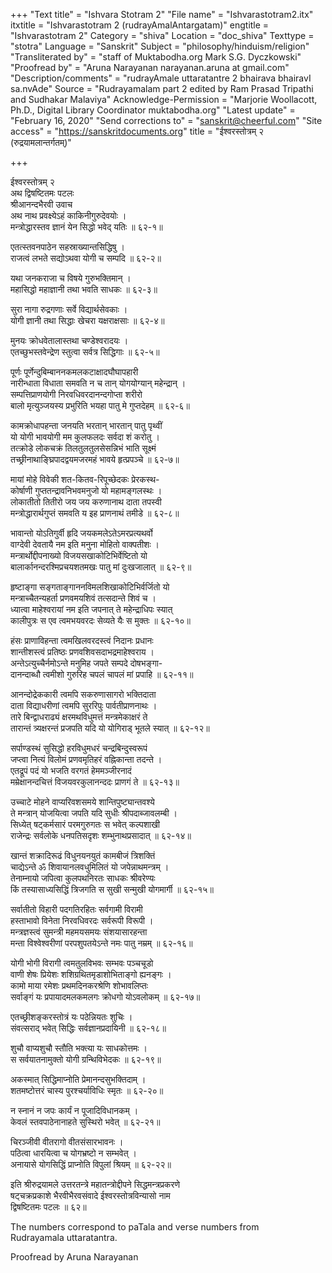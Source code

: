 +++
"Text title" = "Ishvara Stotram 2"
"File name" = "Ishvarastotram2.itx"
itxtitle = "Ishvarastotram 2 (rudrayAmalAntargatam)"
engtitle = "Ishvarastotram 2"
Category = "shiva"
Location = "doc_shiva"
Texttype = "stotra"
Language = "Sanskrit"
Subject = "philosophy/hinduism/religion"
"Transliterated by" = "staff of Muktabodha.org Mark S.G. Dyczkowski"
"Proofread by" = "Aruna Narayanan narayanan.aruna at gmail.com"
"Description/comments" = "rudrayAmale uttaratantre 2 bhairava bhairavI sa.nvAde"
Source = "Rudrayamalam part 2 edited by Ram Prasad Tripathi and Sudhakar Malaviya"
Acknowledge-Permission = "Marjorie Woollacott, Ph.D., Digital Library Coordinator muktabodha.org"
"Latest update" = "February 16, 2020"
"Send corrections to" = "sanskrit@cheerful.com"
"Site access" = "https://sanskritdocuments.org"
title = "ईश्वरस्तोत्रम् २ (रुद्रयामलान्तर्गतम्)"

+++
  
 ईश्वरस्तोत्रम् २   
अथ द्विषष्टितमः पटलः  
श्रीआनन्दभैरवी उवाच  
अथ नाथ प्रवक्ष्येऽहं काकिनीगुरुदेवयोः ।  
मन्त्रोद्धारस्तव ज्ञानं येन सिद्धो भवेद् यतिः ॥ ६२-१॥  
  
एतत्स्तवनपाठेन सहस्राख्यान्तसिद्धिषु ।  
राजत्वं लभते सद्योऽथवा योगी च सम्पदि ॥ ६२-२॥  
  
यथा जनकराजा च विषये गुरुभक्तिमान् ।  
महासिद्धो महाज्ञानी तथा भवति साधकः ॥ ६२-३॥  
  
सुरा नागा रुद्रगणाः सर्वे विद्यार्थसेवकाः ।  
योगी ज्ञानी तथा सिद्धाः खेचरा यक्षराक्षसाः ॥ ६२-४॥  
  
मुनयः क्रोधवेतालास्तथा चण्डेश्वरादयः ।  
एतच्छुभस्तवेन्द्रेण स्तुत्वा सर्वत्र सिद्धिगाः ॥ ६२-५॥  
  
पूर्णः पूर्णेन्दुबिम्बाननकमलकटाक्षादघौघापहारी  
नारीन्धाता विधाता समवति न च तान् योगयोग्यान् महेन्द्रान् ।  
सम्पत्तिप्राणयोगी निरवधिवरदानन्दगोप्ता शरीरो  
बालो मृत्युञ्जयस्य प्रभुरिति भयहा पातु मे गुप्तदेहम् ॥ ६२-६॥  
  
कामक्रोधापहन्ता जनयति भरतान् भारतान् पातु पृथ्वीं  
यो योगी भावयोगी मम कुलफलदः सर्वदा शं करोतु ।  
तत्क्रोडे लोकचक्रं तिलतुलतुलसेसन्निभं भाति सूक्ष्मं  
तच्छ्रीनाथाङ्घ्रिपादद्वयमजरमहं भावये हृत्प्रपञ्चे ॥ ६२-७॥  
  
मायां मोहे विवेकी शत-कितव-रिपूच्छेदकः प्रेरकस्थ-  
कोर्षाणी गुप्ततन्द्रावनिभवमनुजो यो महामङ्गलस्थः ।  
लोकातीतो तितीरो जय जय करुणानाथ दाता तपस्वी  
मन्त्रोद्धारार्थगुप्तं समवति य इह प्राणनाथं तमीडे ॥ ६२-८॥  
  
भावान्तो योऽतिगुर्वी हृदि जयकमलेऽतेऽमरप्रत्यथर्वो  
वाग्देवी देवतायै नम इति मनुना मोहितो वाक्पतीशः ।  
मन्त्रार्थोद्दीपनाख्यो विजयसखाकोटिभिर्वेष्टितो यो  
बालार्कानन्दरश्मिप्रचयशतमखः पातु मां दुःखजालात् ॥ ६२-९॥  
  
हृष्टाङ्गा सङ्गताङ्गाननविमलशिखाकोटिभिर्वर्जितो यो  
मन्त्राच्चैतन्यहर्ता प्रणवमयशिवं तत्सदान्ते शिवं च ।  
ध्यात्वा माहेश्वरायां नम इति जपनात् ते महेन्द्राधिपः स्यात्  
कालीपुत्रः स एव त्वमभयवरदः सेव्यते यैः स मुक्तः ॥ ६२-१०॥  
  
हंसः प्राणाविहन्ता त्वमखिलवरदस्त्वं निदानः प्रधानः  
शान्तीशस्त्वं प्रतिष्ठः प्रणवशिवसदाभद्रमाहेश्वराय ।  
अन्तेऽत्युच्चैर्नमोऽन्ते मनुमिह जपते सम्पदे दोषभङ्गा-  
दानन्दाब्धौ त्वमीशो गुरुरिह चपलं चापलं मां प्रपाहि ॥ ६२-११॥  
  
आनन्दोद्रेककारी त्वमपि सकरुणासागरो भक्तिदाता  
दाता विद्याधरीणां त्वमपि सुररिपुः पार्वतीप्राणनाथः ।  
तारे बिन्द्वाधराढ्यं क्षरमथविधुमत्तं मन्त्रमेकाक्षरं ते  
तारान्तं त्र्यक्षरन्तं प्रजपति यदि यो योगिराड् भूतले स्यात् ॥ ६२-१२॥  
  
सर्पाण्डस्थं सुसिद्धो हरविधुमधरं चन्द्रबिन्दुस्वरूपं  
जप्त्वा नित्यं विलोमं प्रणवमृतिहरं वह्निकान्ता तदन्ते ।  
एतद्रूपं पदं यो भजति वरगतं हेममञ्जीरनादं  
मम्रेक्षानन्दचित्तं विजयवरकुलानन्ददः प्राणगं ते ॥ ६२-१३॥  
  
उच्चाटे मोहने वाप्यरिवशसमये शान्तिपुष्ट्यान्तवश्ये  
ते मन्त्रान् योजयित्वा जपति यदि सुधीः श्रीपदाब्जावलम्बी ।  
सिध्येत् षट्कर्मसारं परमगुरुगतः स भवेत् कल्पशाखी  
राजेन्द्रः सर्वलोके धनपतिसदृशः शम्भुनाथप्रसादात् ॥ ६२-१४॥  
  
खान्तं शक्रादिरूढं विधुनयनयुतं कामबीजं त्रिशक्तिं  
चाद्येऽन्ते ॐ शिवायानलवधुमिलितं यो जपेन्नाथमन्त्रम् ।  
तेनाम्नायो जपित्वा कुलपथनिरतः साधकः श्रीवरेण्यः  
किं तस्यासाध्यसिद्धिं त्रिजगति स सुखी सन्मुखी योगमार्गी ॥ ६२-१५॥  
  
सर्वातीतो विहारी पदगतिरहितः सर्वगामी विरामी  
हस्ताभावो विनेता निरवधिवरदः सर्वरूपी विरूपी ।  
मन्त्रज्ञस्त्वं सुमन्त्री महमयसमयः संशयासारहन्ता  
मन्ता विश्वेश्वरीणां परपशुपतयेऽन्ते नमः पातु नम्रम् ॥ ६२-१६॥  
  
योगी भोगी विरागी त्वमतुलविभवः सम्भवः पञ्चचूडो  
वाणी शेषः प्रियेशः शशिग्रथितमृडाशोभिताङ्गो ह्यनङ्गः ।  
कामो माया रमेशः प्रथमदिनकरश्रेणि शोभावलिप्तः  
सर्वाङ्गं यः प्रपायादमलकमलगः क्रोधगो योऽवलोकम् ॥ ६२-१७॥  
  
एतच्छ्रीशङ्करस्तोत्रं यः पठेन्नियतः शुचिः ।  
संवत्सराद् भवेत् सिद्धिः सर्वज्ञानप्रदायिनी ॥ ६२-१८॥  
  
शुचौ वाप्यशुचौ स्तौति भक्त्या यः साधकोत्तमः ।  
स सर्वयातनामुक्तो योगी ग्रन्थिविभेदकः ॥ ६२-१९॥  
  
अकस्मात् सिद्धिमाप्नोति प्रेमानन्दसुभक्तिदाम् ।  
शतमष्टोत्तरं चास्य पुरश्चर्याविधिः स्मृतः ॥ ६२-२०॥  
  
न स्नानं न जपः कार्यं न पूजादिविधानकम् ।  
केवलं स्तवपाठेनानाहते सुस्थिरो भवेत् ॥ ६२-२१॥  
  
चिरञ्जीवी वीतरागो वीतसंसारभावनः ।  
पठित्वा धारयित्वा च योगभ्रष्टो न सम्भवेत् ।  
अनायासे योगसिद्धिं प्राप्नोति विपुलां श्रियम् ॥ ६२-२२॥  
  
इति श्रीरुद्रयामले उत्तरतन्त्रे महातन्त्रोद्दीपने सिद्धमन्त्रप्रकरणे  
षट्चक्रप्रकाशे भैरवीभैरवसंवादे ईश्वरस्तोत्रविन्यासो नाम  
द्विषष्टितमः पटलः ॥ ६२॥  
  
  
The numbers correspond to paTala and verse numbers from  
Rudrayamala uttaratantra.  
  
Proofread by Aruna Narayanan   
  

